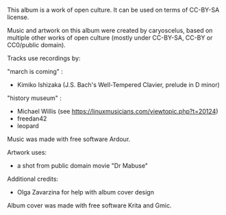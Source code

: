 This album is a work of open culture. It can be used on terms of CC-BY-SA license.

Music and artwork on this album were created by caryoscelus, based on multiple
other works of open culture (mostly under CC-BY-SA, CC-BY or CC0/public domain).

Tracks use recordings by:

"march is coming" :
- Kimiko Ishizaka (J.S. Bach's Well-Tempered Clavier, prelude in D minor)

"history museum" :
- Michael Willis (see https://linuxmusicians.com/viewtopic.php?t=20124)
- freedan42
- leopard

Music was made with free software Ardour.

Artwork uses:

- a shot from public domain movie "Dr Mabuse"

Additional credits:

- Olga Zavarzina for help with album cover design

Album cover was made with free software Krita and Gmic.
